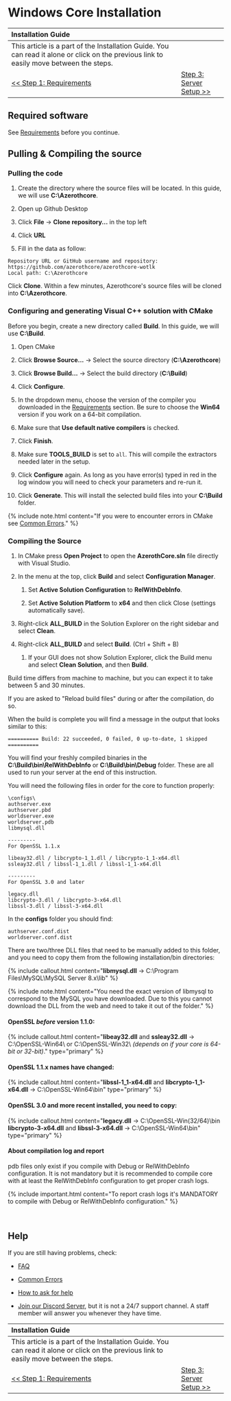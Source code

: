 # Windows Core Installation

| Installation Guide | |
| :- | :- |
| This article is a part of the Installation Guide. You can read it alone or click on the previous link to easily move between the steps. |
| [<< Step 1: Requirements](requirements.md) | [Step 3: Server Setup >>](server-setup.md) |

## Required software

See [Requirements](requirements.md) before you continue.

## Pulling & Compiling the source

### Pulling the code

1. Create the directory where the source files will be located. In this guide, we will use **C:\Azerothcore**.

1. Open up Github Desktop

1. Click **File** -> **Clone repository...** in the top left

1. Click **URL**

1. Fill in the data as follow:

```
Repository URL or GitHub username and repository: https://github.com/azerothcore/azerothcore-wotlk
Local path: C:\Azerothcore
```

Click **Clone**. Within a few minutes, Azerothcore's source files will be cloned into **C:\Azerothcore**.

### Configuring and generating Visual C++ solution with CMake

Before you begin, create a new directory called **Build**. In this guide, we will use **C:\Build**.

1. Open CMake

1. Click **Browse Source...** → Select the source directory (**C:\Azerothcore**)

1. Click **Browse Build...** → Select the build directory (**C:\Build**)

1. Click **Configure**.

1. In the dropdown menu, choose the version of the compiler you downloaded in the [Requirements](windows-requirements.md) section. Be sure to choose the **Win64** version if you work on a 64-bit compilation.

1. Make sure that **Use default native compilers** is checked.

1. Click **Finish**.

1. Make sure **TOOLS_BUILD** is set to `all`. This will compile the extractors needed later in the setup.

1. Click **Configure** again. As long as you have error(s) typed in red in the log window you will need to check your parameters and re-run it.

1. Click **Generate**. This will install the selected build files into your **C:\Build** folder.

{% include note.html content="If you were to encounter errors in CMake see [Common Errors](common-errors#core-installation-errors)." %}

### Compiling the Source

1. In CMake press **Open Project** to open the **AzerothCore.sln** file directly with Visual Studio.

1. In the menu at the top, click **Build** and select **Configuration Manager**.

    1. Set **Active Solution Configuration** to **RelWithDebInfo**.

    1. Set **Active Solution Platform** to **x64** and then click Close (settings automatically save).

1. Right-click **ALL_BUILD** in the Solution Explorer on the right sidebar and select **Clean**.
 
1. Right-click **ALL_BUILD** and select **Build**. (Ctrl + Shift + B)

    1. If your GUI does not show Solution Explorer, click the Build menu and select **Clean Solution**, and then **Build**.

Build time differs from machine to machine, but you can expect it to take between 5 and 30 minutes.

If you are asked to "Reload build files" during or after the compilation, do so.

When the build is complete you will find a message in the output that looks similar to this:

```
========== Build: 22 succeeded, 0 failed, 0 up-to-date, 1 skipped ==========
```

You will find your freshly compiled binaries in the **C:\Build\bin\RelWithDebInfo** or **C:\Build\bin\Debug** folder. These are all used to run your server at the end of this instruction.

You will need the following files in order for the core to function properly:

```
\configs\
authserver.exe
authserver.pbd
worldserver.exe
worldserver.pdb
libmysql.dll

---------
For OpenSSL 1.1.x

libeay32.dll / libcrypto-1_1.dll / libcrypto-1_1-x64.dll
ssleay32.dll / libssl-1_1.dll / libssl-1_1-x64.dll

---------
For OpenSSL 3.0 and later

legacy.dll
libcrypto-3.dll / libcrypto-3-x64.dll
libssl-3.dll / libssl-3-x64.dll
```

In the **configs** folder you should find:

```
authserver.conf.dist
worldserver.conf.dist
```

There are two/three DLL files that need to be manually added to this folder, and you need to copy them from the following installation/bin directories:

{% include callout.html content="<b>libmysql.dll</b> → C:\Program Files\MySQL\MySQL Server 8.x\lib\" %}

{% include note.html content="You need the exact version of libmysql to correspond to the MySQL you have downloaded. Due to this you cannot download the DLL from the web and need to take it out of the folder." %}

#### OpenSSL _before_ version 1.1.0:

{% include callout.html content="<b>libeay32.dll</b> and <b>ssleay32.dll</b> → C:\OpenSSL-Win64\ or C:\OpenSSL-Win32\ <i>(depends on if your core is 64-bit or 32-bit)</i>." type="primary" %}

#### OpenSSL 1.1.x names have changed:

{% include callout.html content="<b>libssl-1_1-x64.dll</b> and <b>libcrypto-1_1-x64.dll</b> → C:\OpenSSL-Win64\bin" type="primary" %}

#### OpenSSL 3.0 and more recent installed, you need to copy:

{% include callout.html content="<b>legacy.dll</b>  → C:\OpenSSL-Win(32/64)\bin<br/>
<b>libcrypto-3-x64.dll</b> and <b>libssl-3-x64.dll</b> → C:\OpenSSL-Win64\bin" type="primary" %}

#### About compilation log and report

pdb files only exist if you compile with Debug or RelWithDebInfo configuration. It is not mandatory but it is recommended to compile core with at least the RelWithDebInfo configuration to get proper crash logs.

{% include important.html content="To report crash logs it's MANDATORY to compile with Debug or RelWithDebInfo configuration." %}

<br>

## Help

If you are still having problems, check: 

* [FAQ](faq.md)

* [Common Errors](common-errors.md)

* [How to ask for help](how-to-ask-for-help.md)

* [Join our Discord Server](https://discord.gg/gkt4y2x), but it is not a 24/7 support channel. A staff member will answer you whenever they have time.

| Installation Guide | |
| :- | :- |
| This article is a part of the Installation Guide. You can read it alone or click on the previous link to easily move between the steps. |
| [<< Step 1: Requirements](requirements.md) | [Step 3: Server Setup >>](server-setup.md) |
